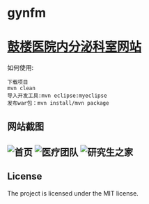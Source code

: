 # gynfm
[鼓楼医院内分泌科室网站](http://www.gynfm.com) 
========
 
如何使用:
 
    下载项目
    mvn clean
	导入开发工具:mvn eclipse:myeclipse
	发布war包：mvn install/mvn package
 
网站截图
--------
 ![首页](https://github.com/mafanhe/gynfm/doc/img/index.png)
 ![医疗团队](https://github.com/mafanhe/gynfm/doc/img/doctors.png)
 ![研究生之家](https://github.com/mafanhe/gynfm/doc/img/students.png)
------------
 

License
-------
 
The project is licensed under the MIT license.
